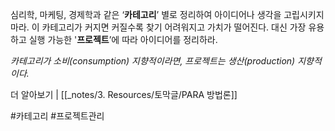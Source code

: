 심리학, 마케팅, 경제학과 같은 ‘**카테고리**’ 별로 정리하여 아이디어나 생각을 고립시키지 마라. 이 카테고리가 커지면 커질수록 찾기 어려워지고 가치가 떨어진다. 대신 가장 유용하고 실행 가능한 '**프로젝트**’에 따라 아이디어를 정리하라.

*카테고리가 소비(consumption) 지향적이라면, 프로젝트는 생산(production) 지향적이다.*

더 알아보기 | [[_notes/3. Resources/토막글/PARA 방법론]]


#카테고리 #프로젝트관리